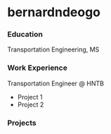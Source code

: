 # bernardndeogo

### Education
Transportation Engineering, MS

### Work Experience
Transportation Engineer @ HNTB
- Project 1
- Project 2

### Projects

